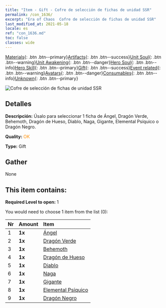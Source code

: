 ```yaml
---
title: "Item - Gift - Cofre de selección de fichas de unidad SSR"
permalink: /con_1636/
excerpt: "Era of Chaos  Cofre de selección de fichas de unidad SSR"
last_modified_at: 2021-05-18
locale: es
ref: "con_1636.md"
toc: false
classes: wide
---
```

 [Materials](/ItemsES/){: .btn .btn--primary}[Artifacts](/ItemsES/Artifacts/){: .btn .btn--success}[Unit Soul](/ItemsES/UnitSoul/){: .btn .btn--warning}[Unit Awakening](/ItemsES/UnitAwakening/){: .btn .btn--danger}[Hero Soul](/ItemsES/HeroSoul/){: .btn .btn--info}[Hero Skill](/ItemsES/HeroSkill/){: .btn .btn--primary}[Gift](/ItemsES/Gift/){: .btn .btn--success}[Event related](/ItemsES/Events/){: .btn .btn--warning}[Avatars](/ItemsES/Avatars/){: .btn .btn--danger}[Consumables](/ItemsES/Consumables/){: .btn .btn--info}[Unknown](/ItemsES/Unknown/){: .btn .btn--primary}

 ![Cofre de selección de fichas de unidad SSR](/images/t/i_907252.png)

## Detalles
 **Descripción:** Úsalo para seleccionar 1 ficha de Ángel, Dragón Verde, Behemoth, Dragón de Hueso, Diablo, Naga, Gigante, Elemental Psíquico o Dragón Negro.

 **Quality:** <span style="color: #FF8C00">OK</span>

 **Type:** Gift

## Gather

  None

## This item contains:

 **Required Level to open:** 1

 You would need to choose 1 item from the list (0):

  | Nr | Amount |     Item    |
  |:---|:-------|:------------|
  | 1 |  **1x** | [Ángel](/ItemsES/unt_196/) |  | 
  | 2 |  **1x** | [Dragón Verde](/ItemsES/unt_205/) |  | 
  | 3 |  **1x** | [Behemoth](/ItemsES/unt_223/) |  | 
  | 4 |  **1x** | [Dragón de Hueso](/ItemsES/unt_214/) |  | 
  | 5 |  **1x** | [Diablo](/ItemsES/unt_232/) |  | 
  | 6 |  **1x** | [Naga](/ItemsES/unt_240/) |  | 
  | 7 |  **1x** | [Gigante](/ItemsES/unt_241/) |  | 
  | 8 |  **1x** | [Elemental Psíquico](/ItemsES/unt_267/) |  | 
  | 9 |  **1x** | [Dragón Negro](/ItemsES/unt_250/) |  | 

